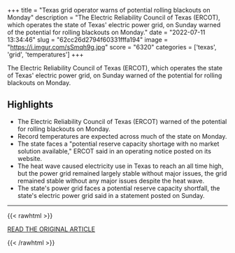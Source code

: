 +++
title = "Texas grid operator warns of potential rolling blackouts on Monday"
description = "The Electric Reliability Council of Texas (ERCOT), which operates the state of Texas' electric power grid, on Sunday warned of the potential for rolling blackouts on Monday."
date = "2022-07-11 13:34:46"
slug = "62cc26d2794f60331fffa194"
image = "https://i.imgur.com/sSmqh9g.jpg"
score = "6320"
categories = ['texas', 'grid', 'temperatures']
+++

The Electric Reliability Council of Texas (ERCOT), which operates the state of Texas' electric power grid, on Sunday warned of the potential for rolling blackouts on Monday.

## Highlights

- The Electric Reliability Council of Texas (ERCOT) warned of the potential for rolling blackouts on Monday.
- Record temperatures are expected across much of the state on Monday.
- The state faces a "potential reserve capacity shortage with no market solution available," ERCOT said in an operating notice posted on its website.
- The heat wave caused electricity use in Texas to reach an all time high, but the power grid remained largely stable without major issues, the grid remained stable without any major issues despite the heat wave.
- The state's power grid faces a potential reserve capacity shortfall, the state's electric power grid said in a statement posted on Sunday.

---

{{< rawhtml >}}
  <p class="article-category">
    <a target="_blank" href="https://www.reuters.com/world/us/texas-grid-operator-warns-potential-rolling-blackouts-monday-2022-07-11/">READ THE ORIGINAL ARTICLE</a>
  </p>
{{< /rawhtml >}}
